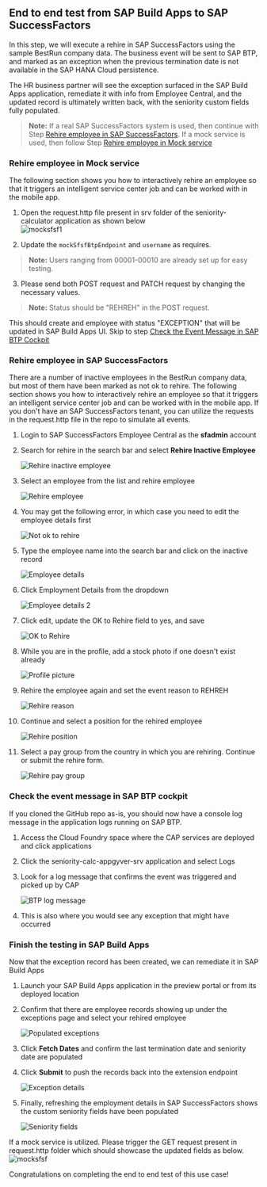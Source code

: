 ## End to end test from SAP Build Apps to SAP SuccessFactors

In this step, we will execute a rehire in SAP SuccessFactors using the sample BestRun company data. The business event will be sent to SAP BTP, and marked as an exception when the previous termination date is not available in the SAP HANA Cloud persistence.

The HR business partner will see the exception surfaced in the SAP Build Apps application, remediate it with info from Employee Central, and the updated record is ultimately written back, with the seniority custom fields fully populated.

> **Note:** If a real SAP SuccessFactors system is used, then continue with Step [Rehire employee in SAP SuccessFactors](#rehire-employee-in-sap-successfactors). If a mock service is used, then  follow Step [Rehire employee in Mock service](#rehire-employee-in-mock-service)

### Rehire employee in Mock service
The following section shows you how to interactively rehire an employee so that it triggers an intelligent service center job and can be worked with in the mobile app.

1. Open the request.http file present in srv folder of the seniority-calculator application as shown below     
![mocksfsf1](./images/mocksfsf1.png)

2. Update the <code>mockSfsfBtpEndpoint</code> and <code>username</code> as requires.
>**Note:** Users ranging from 00001-00010 are already set up for easy testing.

3. Please send both POST request and PATCH request by changing the necessary values.
>**Note:** Status should be "REHREH" in the POST request.

This should create and employee with status "EXCEPTION" that will be updated in SAP Build Apps UI. Skip to step [Check the Event Message in SAP BTP Cockpit](#check-the-event-message-in-sap-btp-cockpit)

### Rehire employee in SAP SuccessFactors

There are a number of inactive employees in the BestRun company data, but most of them have been marked as not ok to rehire. The following section shows you how to interactively rehire an employee so that it triggers an intelligent service center job and can be worked with in the mobile app. If you don't have an SAP SuccessFactors tenant, you can utilize the requests in the request.http file in the repo to simulate all events.

1. Login to SAP SuccessFactors Employee Central as the **sfadmin** account
1. Search for rehire in the search bar and select **Rehire Inactive Employee**
    
    ![Rehire inactive employee](./images/1rehire.png)

1. Select an employee from the list and rehire employee

    ![Rehire employee](./images/2rehire.png)

1. You may get the following error, in which case you need to edit the employee details first

    ![Not ok to rehire](./images/3notokrehire.png)

1. Type the employee name into the search bar and click on the inactive record

    ![Employee details](./images/4empdetails.png)

1. Click Employment Details from the dropdown

    ![Employee details 2](./images/5empdetails.png)

1. Click edit, update the OK to Rehire field to yes, and save

    ![OK to Rehire](./images/6oktorehire.png)

1. While you are in the profile, add a stock photo if one doesn't exist already

    ![Profile picture](./images/8profilepic.png)

1. Rehire the employee again and set the event reason to REHREH

    ![Rehire reason](./images/7rehreh.png)

1. Continue and select a position for the rehired employee

    ![Rehire position](./images/9rehposition.png)

1. Select a pay group from the country in which you are rehiring. Continue or submit the rehire form.

    ![Rehire pay group](./images/10rehpg.png)

### Check the event message in SAP BTP cockpit

If you cloned the GitHub repo as-is, you should now have a console log message in the application logs running on SAP BTP.

1. Access the Cloud Foundry space where the CAP services are deployed and click applications
1. Click the seniority-calc-appgyver-srv application and select Logs
1. Look for a log message that confirms the event was triggered and picked up by CAP

    ![BTP log message](./images/11BTPEventLog.png)

1. This is also where you would see any exception that might have occurred

### Finish the testing in SAP Build Apps

Now that the exception record has been created, we can remediate it in SAP Build Apps

1. Launch your SAP Build Apps application in the preview portal or from its deployed location
1. Confirm that there are employee records showing up under the exceptions page and select your rehired employee

    ![Populated exceptions](./images/12popexception.png)

1. Click **Fetch Dates** and confirm the last termination date and seniority date are populated
1. Click **Submit** to push the records back into the extension endpoint

    ![Exception details](./images/13exceptiondetails.png)

1. Finally, refreshing the employment details in SAP SuccessFactors shows the custom seniority fields have been populated

    ![Seniority fields](./images/14ecdetails.png)

If a mock service is utilized. Please trigger the GET request present in request.http folder which should showcase the updated fields as below.    
![mocksfsf](./images/mocksfsf2.png)

Congratulations on completing the end to end test of this use case!